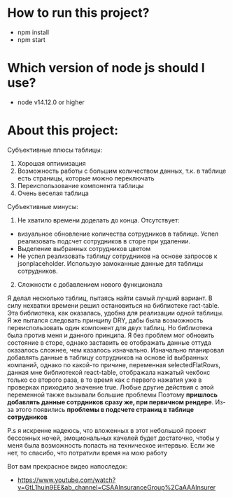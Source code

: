 # How to run this project?
* npm install
* npm start

# Which version of node js should I use?
* node v14.12.0 or higher

# About this project:
Субъективные плюсы таблицы: 
1. Хорошая оптимизация 
2. Возможность работы с большим количеством данных, т.к. в таблице есть страницы, которые можно переключать
3. Переиспользование компонента таблицы
4. Очень веселая таблица

Субъективные минусы: 
1. Не хватило времени доделать до конца. Отсутствует:
- визуальное обновление количества сотрудников в таблице. Успел реализовать подсчет сотрудников в сторе при удалении.
- Выделение выбранных сотрудников цветом
- Не успел реализовать таблицу сотрудников на основе запросов к jsonplaceholder. Использую замоканные данные для таблицы сотрудников.
2. Сложности с добавлением нового функционала

Я делал несколько таблиц, пытаясь найти самый лучший вариант. В силу нехватки времени решил остановиться на библиотеке ract-table. Эта библиотека, как оказалась, удобна для реализации одной таблицы. Я же пытался следовать принципу DRY, дабы была возможность переиспользовать один компонент для двух таблиц. Но библиотека была против меня и данного принципа. Я без проблем мог обновить состояние в сторе, однако заставить ее отображать данные оттуда оказалось сложнее, чем казалось изначально. 
Изначально планировал добавлять данные в таблицу сотрудников на основе id выбранных компаний, однако по какой-то причине, переменная selectedFlatRows, данная мне библиотекой react-table, отображала нажатый чекбокс только со второго раза, в то время как с первого нажатия уже в проверках приходило значение true. Любые другие действия с этой переменной также вызывали большие проблемы
Поэтому **пришлось добавлять данные сотрдников сразу же, при первичном рендере**. Из-за этого появились **проблемы в подсчете страниц в таблице сотрудников**

P.s я искренне надеюсь, что вложенных в этот небольшой проект бессонных ночей, эмоциональных качелей будет достаточно, чтобы у меня была возможность попасть на техническое интервью. Если же нет, то спасибо, что потратили время на мою работу

Вот вам прекрасное видео напоследок:
* https://www.youtube.com/watch?v=GtL1huin9EE&ab_channel=CSAAInsuranceGroup%2CaAAAInsurer


